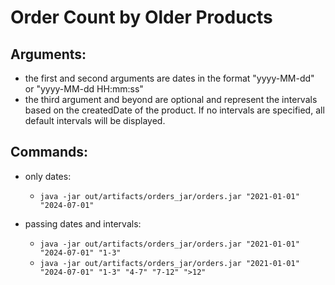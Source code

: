# Order Count by Older Products

## Arguments:
- the first and second arguments are dates in the format "yyyy-MM-dd" or "yyyy-MM-dd HH:mm:ss"
- the third argument and beyond are optional and represent the intervals based on the createdDate of the product. If no intervals are specified, all default intervals will be displayed.
 
## Commands:
- only dates:
  - `java -jar out/artifacts/orders_jar/orders.jar "2021-01-01" "2024-07-01" `

- passing dates and intervals:
  - `java -jar out/artifacts/orders_jar/orders.jar "2021-01-01" "2024-07-01" "1-3"`
  - `java -jar out/artifacts/orders_jar/orders.jar "2021-01-01" "2024-07-01" "1-3" "4-7" "7-12" ">12"`
 